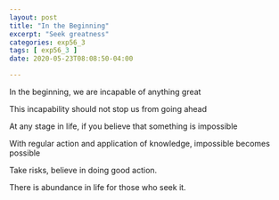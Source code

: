 ```yaml
---
layout: post
title: "In the Beginning"
excerpt: "Seek greatness"
categories: exp56_3
tags: [ exp56_3 ]
date: 2020-05-23T08:08:50-04:00

---
```


In the beginning, we are incapable of anything great

This incapability should not stop us from going ahead

At any stage in life, if you believe that something is impossible

With regular action and application of knowledge, impossible becomes possible

Take risks, believe in doing good action.

There is abundance in life for those who seek it.
